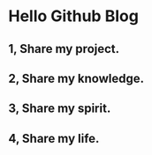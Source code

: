 # Hello Github Blog

## 1, Share my project.

## 2, Share my knowledge.

## 3, Share my spirit.

## 4, Share my life.
